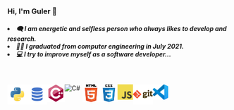 ### Hi, I'm Guler 🖖

<h5><p > <li> 🗨️ I am energetic and selfless person who always likes to develop and research. <br>
  <li> 👩‍🎓 I graduated from computer engineering in July 2021. <br>
  <li> 💻 I try to improve myself as a software developer...
  </p></h5>
<br/>

<a href="https://github.com/GulerIsk?tab=repositories"><img align="left" alt="Python" width="45px" src="https://raw.githubusercontent.com/github/explore/80688e429a7d4ef2fca1e82350fe8e3517d3494d/topics/python/python.png" />
<img align="left" alt="SQL" width="45px" src="https://raw.githubusercontent.com/github/explore/80688e429a7d4ef2fca1e82350fe8e3517d3494d/topics/sql/sql.png"/>
<img align="left" alt="C++" width="40px" src="https://raw.githubusercontent.com/devicons/devicon/master/icons/cplusplus/cplusplus-original.svg" />
<img align="left" alt="C#" width="40px" src="https://camo.githubusercontent.com/10ced26905f5982b9bb8d1e849b95ffa70a289feacfedf4055e6f30990d51a92/68747470733a2f2f692e70696e696d672e636f6d2f6f726967696e616c732f37392f31382f36362f37393138363634343731343765653533663465363564666664663930643132622e706e67" />
<img align="left" alt="HTML5" width="40px" src="https://raw.githubusercontent.com/github/explore/80688e429a7d4ef2fca1e82350fe8e3517d3494d/topics/html/html.png" />
<img align="left" alt="CSS3" width="40px" src="https://raw.githubusercontent.com/github/explore/80688e429a7d4ef2fca1e82350fe8e3517d3494d/topics/css/css.png" />
<img align="left" alt="JavaScript" width="35px" src="https://raw.githubusercontent.com/github/explore/80688e429a7d4ef2fca1e82350fe8e3517d3494d/topics/javascript/javascript.png" /></a>
<img align="left" alt="Git" width="45px" src="https://raw.githubusercontent.com/github/explore/80688e429a7d4ef2fca1e82350fe8e3517d3494d/topics/git/git.png" />
<img align="left" alt="Visual Studio Code" width="35px" src="https://raw.githubusercontent.com/github/explore/80688e429a7d4ef2fca1e82350fe8e3517d3494d/topics/visual-studio-code/visual-studio-code.png" /></a>

<br/>
<br/>
 <!--
 # 

![snake gif](https://github.com/GulerIsk/GulerIsk/blob/output/github-contribution-grid-snake.gif)

#
-->
<a href="https://www.linkedin.com/in/guleriskenderoglu/"><img align="right" alt="Guler|Linkedin" width="35 px" src="https://cliply.co/wp-content/uploads/2021/02/372102050_LINKEDIN_ICON_TRANSPARENT_1080.gif" /></a>
<a href="https://www.hackerrank.com/iskenderoglu_gu1">
  <img align="right" alt="Guler | HackerRank" width="30px" src="https://upload.wikimedia.org/wikipedia/commons/thumb/4/40/HackerRank_Icon-1000px.png/640px-HackerRank_Icon-1000px.png" />
</a>
<p align="right"><strong>Look →</strong><p>
